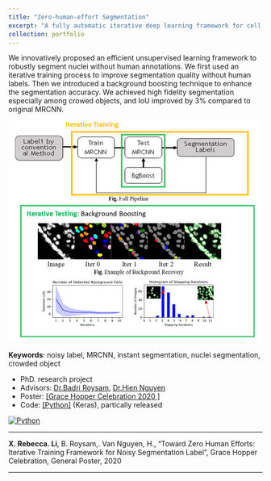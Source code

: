 ```yaml
---
title: "Zero-human-effort Segmentation"
excerpt: "A fully automatic iterative deep learning framework for cell segmentation on noisy Label <br/><img src='/figures/logo-seg.png' width='400'>"
collection: portfolio
---
```



We innovatively proposed an efficient unsupervised learning framework to robustly segment nuclei without human annotations. We first used an iterative training process to improve segmentation quality without human labels. Then we introduced a background boosting technique to enhance the segmentation accuracy. We achieved high fidelity segmentation especially among crowed objects, and IoU improved by 3% compared to original MRCNN.


<p align="center"><img src="/figures/Seg.png" width="550" class="inline"/></p>

**Keywords**: noisy label, MRCNN, instant segmentation, nuclei segmentation, crowded object

- PhD. research project
- Advisors: [Dr.Badri Roysam](http://www.ee.uh.edu/faculty/roysam), [Dr.Hien Nguyen](https://www.hvnguyen.com/)
- Poster: [[Grace Hopper Celebration 2020 ]](https://www.researchgate.net/publication/343385839_Toward_Zero_Human_Efforts_Iterative_Training_Framework_for_Noisy_Segmentation_Label)
- Code: [[Python]](https://github.com/RoysamLab/whole_brain_analysis) (Keras), partically released

[![Python](Keras)](https://github.com/RoysamLab/whole_brain_analysis)

---
 **X. Rebecca. Li**, B. Roysam,. Van Nguyen, H., “Toward Zero Human Efforts: Iterative Training Framework for Noisy Segmentation Label”, Grace Hopper Celebration, General Poster, 2020 


---
<!-- << [Back](../) -->
